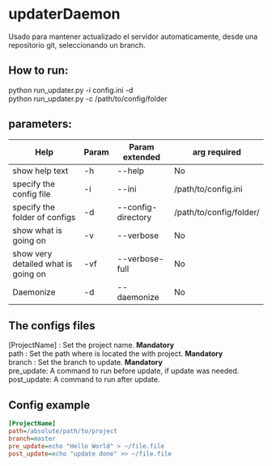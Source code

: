# updaterDaemon

Usado para mantener actualizado el servidor automaticamente, desde una repositorio git,
seleccionando un branch.

How to run:
----------------------------------------------------------------------
python run_updater.py -i config.ini  -d  
python run_updater.py -c /path/to/config/folder

parameters:
-----------------------------------------------------
| Help        | Param | Param extended         | arg required |
| ------------- |-------------| -----| ----|
| show help text   | -h  |--help  | No |
| specify the config file      | -i   | --ini|  /path/to/config.ini |
| specify the folder of configs | -d      | --config-directory|  /path/to/config/folder/ |
| show what is going on| -v | --verbose| No|
| show very detailed what is going on| -vf | --verbose-full |No | 
| Daemonize | -d | --daemonize |No | 
The configs files 
-------------------------------------------------------------------
[ProjectName] : Set the project name. **Mandatory**   
path : Set the path where is located the with project. **Mandatory**  
branch : Set the branch to update. **Mandatory**  
pre_update: A command to run before update, if update was needed.  
post_update: A command to run after update.   

 Config example
--------------------------------------------------------------------

```ini
[ProjectName]
path=/absolute/path/to/project
branch=master
pre_update=echo "Hello World" > ~/file.file
post_update=echo "update done" >> ~/file.file
```
